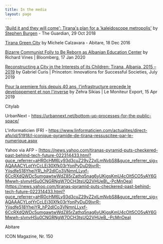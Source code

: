 ```yaml
---
title: In the media
layout: page
---
```

['Build it and they will come': Tirana's plan for a 'kaleidoscope metropolis'](https://www.theguardian.com/cities/2018/oct/29/tirana-2030-albania-capital-plan-erion-veliaj) by [Stephen Burgen](https://twitter.com/stephenburgen) - The Guardian, 29 Oct 2018

[Tirana Green City](http://www.abitare.it/en/habitat-en/urban-design-en/2016/12/18/the-project-by-stefano-boeri-for-tirana/) by Michele Calzavara - Abitare, 18 Dec 2016

[Bizarre Communist Folly to Be Reborn as Albanian Education Center](https://www.bloomberg.com/news/articles/2020-01-17/bizarre-communist-pyramid-reborn-as-albanian-education-center) by Richard Vines | Bloomberg, 17 Jan 2020

[Reconstructing a City in the Interests of its Children: Tirana, Albania, 2015 – 2019](https://successfulsocieties.princeton.edu/publications/reconstructing-city-interests-its-children-tirana-albania-2015-%E2%80%93-2019) by Gabriel Curis | Princeton: Innovations for Successful Societies, July 2019

[Pour la premiere fois depuis 40 ans, l'infrastructure precede le developpement et non l'inverse](https://twitter.com/dbaboci/status/1118592392205086720) by Zehra Sikias | Le Moniteur Export, 15 Apr 2019

Citylab

UrbanNext - <https://urbannext.net/bottom-up-processes-for-the-public-space/> 

L'informaticien (FR) - <https://www.linformaticien.com/actualites/direct-afp/id/51918/l-iconique-pyramide-de-tirana-ressuscitee-par-le-numerique.aspx>

Yahoo via AFP - [https://news.yahoo.com/tiranas-pyramid-puts-checkered-past-behind-tech-future-022314433.html?guce_referrer=aHR0cHM6Ly93d3cuZ29vZ2xlLmNvbS8&guce_referrer_sig=AQAAACYLotYrCcLEj30Xfk03rYonPyDuD9jvrR-Yjisdfe518YhejYR\_hP2dICo3VNmnLLyxf-6CcRXdQWDc5umgawtwWdZ85rZathq5nag6yUKjgsKmU4cOlt5CO5yAY6GMwwh-slvnvHSu0CNGRNgW7OCH3tsUQ2VHUeB\_-PcMnOea](https://news.yahoo.com/tiranas-pyramid-puts-checkered-past-behind-tech-future-022314433.html?guce_referrer=aHR0cHM6Ly93d3cuZ29vZ2xlLmNvbS8&guce_referrer_sig=AQAAACYLotYrCcLEj30Xfk03rYonPyDuD9jvrR-Yjisdfe518YhejYR_hP2dICo3VNmnLLyxf-6CcRXdQWDc5umgawtwWdZ85rZathq5nag6yUKjgsKmU4cOlt5CO5yAY6GMwwh-slvnvHSu0CNGRNgW7OCH3tsUQ2VHUeB_-PcMnOea)

Abitare

ICON Magazine, Nr. 150
